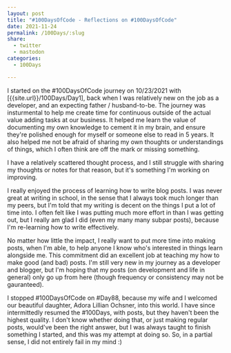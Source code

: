 ```yaml
---
layout: post
title: "#100DaysOfCode - Reflections on #100DaysOfCode"
date: 2021-11-24
permalink: /100Days/:slug
share:
  - twitter
  - mastodon
categories:
  - 100Days

---
```


I started on the #100DaysOfCode journey on 10/23/2021 with [{{site.url}}/100Days/Day1], back when I was relatively new on the job as a developer, and an expecting father / husband-to-be. The journey was insturmental to help me create time for continuous outside of the actual value adding tasks at our business. It helped me learn the value of documenting my own knowledge to cement it in my brain, and ensure they're polished enough for myself or someone else to read in 5 years. It also helped me not be afraid of sharing my own thoughts or understandings of things, which I often think are off the mark or missing something. 

I have a relatively scattered thought process, and I still struggle with sharing my thoughts or notes for that reason, but it's something I'm working on improving.

I really enjoyed the process of learning how to write blog posts. I was never great at writing in school, in the sense that I always took much longer than my peers, but I'm told that my writing is decent on the things I put a lot of time into. I often felt like I was putting much more effort in than I was getting out, but I really am glad I did (even my many many subpar posts), because I'm re-learning how to write effectively. 

No matter how little the impact, I really want to put more time into making posts, when I'm able, to help anyone I know who's interested in things learn alongside me. This commitment did an excellent job at teaching my how to make good (and bad) posts. I'm still very new in my journey as a developer and blogger, but I'm hoping that my posts (on development and life in general) only go up from here (though frequency or consistency may not be gauranteed).

I stopped #100DaysOfCode on #Day88, because my wife and I welcomed our beautiful daughter, Adora Lillian Ochsner, into this world. I have since intermittedly resumed the #100Days, with posts, but they haven't been the highest quality. I don't know whether doing that, or just making regular posts, would've been the right answer, but I was always taught to finish something I started, and this was my attempt at doing so. So, in a partial sense, I did not entirely fail in my mind :)